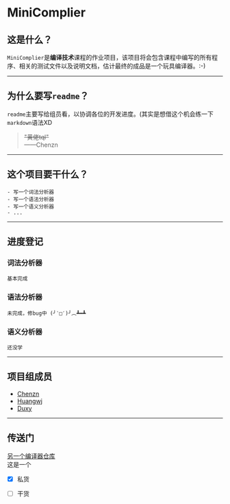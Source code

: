 # MiniComplier
## 这是什么？

`MiniComplier`是**编译技术**课程的作业项目，该项目将会包含课程中编写的所有程序、相关的测试文件以及说明文档，估计最终的成品是一个玩具编译器。:-)

---
## 为什么要写`readme`？

`readme`主要写给组员看，以协调各位的开发进度。(其实是想借这个机会练一下`markdown`语法XD

> ~~"黄佬tql"~~     
>——Chenzn

---
## 这个项目要干什么？
    - 写一个词法分析器
    - 写一个语法分析器
    - 写一个语义分析器
    - ...

---
## 进度登记
### 词法分析器
    基本完成

### 语法分析器
    未完成，修bug中 (╯‵□′)╯︵┻━┻

### 语义分析器
    还没学

---
## 项目组成员
- [Chenzn](https://github.com/UESBTC)
- [Huangwj](https://github.com/knsugit)
- [Duxy](https://github.com/hk-reporter)

---
## 传送门
[另一个编译器仓库](https://github.com/knsugit/makeCompiler)  
这是一个  
- [x] 私货
- [ ] 干货  


